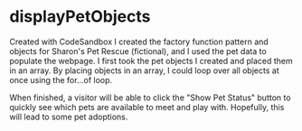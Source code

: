 # displayPetObjects
Created with CodeSandbox
I created the factory function pattern and objects for Sharon's Pet Rescue (fictional), and I used the pet data to populate the webpage. I first took the pet objects I created and placed them in an array. By placing objects in an array, I could loop over all objects at once using the for...of loop.

When finished, a visitor will be able to click the "Show Pet Status" button to quickly see which pets are available to meet and play with. Hopefully, this will lead to some pet adoptions.
